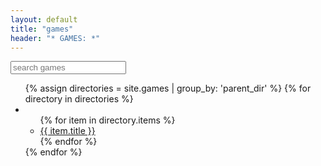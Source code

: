 ```yaml
---
layout: default
title: "games"
header: "* GAMES: *"
---
```


<input type="text" id="gameSearch" placeholder="search games">
<div id="noResults" style="display:none; color: #888; margin: 1em 0; font-style: italic;">No results found.</div>
<ul id="gamesList">
  {% assign directories = site.games | group_by: 'parent_dir' %}
  {% for directory in directories %}
    <li class="directory">
      <ul>
        {% for item in directory.items %}
          <li class="game-item">
            <a href="{{ item.url }}">{{ item.title }}</a><br>
              <!-- <img src="{{ item.url | append: '/thumb.png' }}" alt="{{ item.title }} thumbnail" style="max-width:120px; max-height:90px; margin-top:4px; display:block;"> -->
          </li>
        {% endfor %}
      </ul>
    </li>
  {% endfor %}
</ul>
<script src="/assets/js/gameSearch.js"></script>





